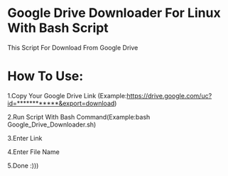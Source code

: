 # Google Drive Downloader For Linux With Bash Script

This Script For Download From Google Drive

# How To Use:

1.Copy Your Google Drive Link (Example:https://drive.google.com/uc?id=************&export=download)

2.Run Script With Bash Command(Example:bash Google_Drive_Downloader.sh)

3.Enter Link

4.Enter File Name

5.Done :)))
